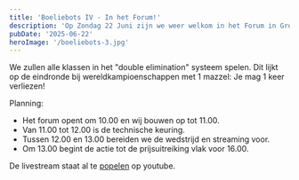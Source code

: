 ```yaml
---
title: 'Boeliebots IV - In het Forum!'
description: 'Op Zondag 22 Juni zijn we weer welkom in het Forum in Groningen. Belofte: meer actie!'
pubDate: '2025-06-22'
heroImage: '/boeliebots-3.jpg'
---
```


We zullen alle klassen in het "double elimination" systeem spelen. Dit lijkt op de eindronde bij wereldkampioenschappen met 1 mazzel: Je mag 1 keer verliezen!

Planning:
- Het forum opent om 10.00 en wij bouwen op tot 11.00.
- Van 11.00 tot 12.00 is de technische keuring.
- Tussen 12.00 en 13.00 bereiden we de wedstrijd en streaming voor.
- Om 13.00 begint de actie tot de prijsuitreiking vlak voor 16.00.

De livestream staat al te [popelen](https://youtube.com/live/xrhdEJzg84c) op youtube. 